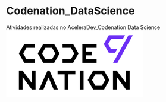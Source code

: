 # Codenation_DataScience
Atividades realizadas no AceleraDev_Codenation Data Science
![alt text](logo.png)
